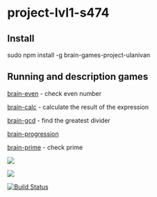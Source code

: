 # project-lvl1-s474

## Install

sudo npm install -g brain-games-project-ulanivan

## Running and description games 

<a href="https://asciinema.org/a/d00SUE9ROsljnuzhpnKBecUBO">brain-even</a> - check even number

<a href="https://asciinema.org/a/rLJih9onxV3EUbDBCsoEJ7hCp">brain-calc</a> - calculate the result of the expression

<a href="https://asciinema.org/a/DpyhwNbRpco8kYR7QahrIRsvN">brain-gcd</a> - find the greatest divider

<a href="https://asciinema.org/a/rUcVvaKnN8gGMgvUQYkNQrWwe">brain-progression</a>

<a href="https://asciinema.org/a/cok2TymU691xdZFZrHYjSwNPB">brain-prime</a> - check prime

<a href="https://codeclimate.com/github/ulanivan/project-lvl1-s474/maintainability"><img src="https://api.codeclimate.com/v1/badges/1d7cc344be34a02206ce/maintainability" /></a>

<a href="https://codeclimate.com/github/ulanivan/project-lvl1-s474/test_coverage"><img src="https://api.codeclimate.com/v1/badges/1d7cc344be34a02206ce/test_coverage" /></a>

[![Build Status](https://travis-ci.org/ulanivan/project-lvl1-s474.svg?branch=master)](https://travis-ci.org/ulanivan/project-lvl1-s474)
